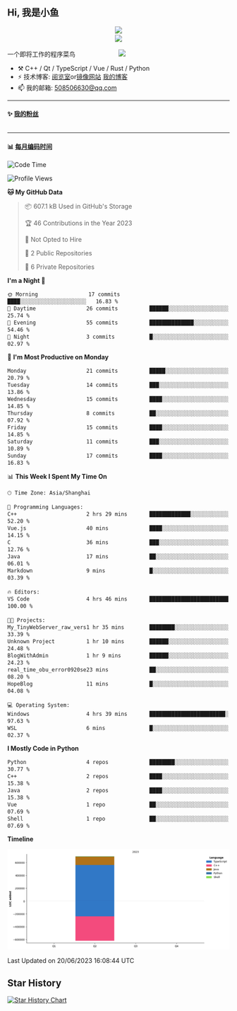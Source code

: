 <!--
**小鱼/小鱼** is a ✨ _special_ ✨ repository because its `README.md` (this file) appears on your GitHub profile.

Here are some ideas to get you started:

- 🔭 I’m currently working on ...
- 🌱 I’m currently learning ...
- 👯 I’m looking to collaborate on ...
- 🤔 I’m looking for help with ...
- 💬 Ask me about ...
- 📫 How to reach me: ...
- 😄 Pronouns: ...
- ⚡ Fun fact: ...
-->

## Hi, 我是小鱼

<div align=center><img src="https://profile-counter.glitch.me/XiaoYuer2022/count.svg"></div>



<div align=center><img src="https://streak-stats.demolab.com?user=XiaoYuer2022&locale=zh_Hans"></div>



[<img align="right" width="50%" src="https://github-readme-stats-ouuan.vercel.app/api?username=XiaoYuer2022&show_icons=true">](https://metrics.lecoq.io/xlz122#gh-light-mode-only)

一个即将工作的程序菜鸟

-   :hammer_and_pick: C++ / Qt / TypeScript / Vue / Rust / Python
-   ⚡ 技术博客: [阅览室](https://haoxx.netlify.app/)or[镜像网站](https://haoxx.top/)  [我的博客](https://haoxx.site/)
-   📫 我的邮箱: 508506630@qq.com

---

#### :sparkles: [我的粉丝](https://github.com/XiaoYuer2022?tab=followers)

<!--START_SECTION:followers-->
<table>
  </tr>
</table>
<!--END_SECTION:followers-->

---

#### :bar_chart: [每月编码时间](https://github.com/muety/wakapi)

<!--START_SECTION:waka-->
![Code Time](http://img.shields.io/badge/Code%20Time-37%20hrs%2019%20mins-blue)

![Profile Views](http://img.shields.io/badge/Profile%20Views-19-blue)

**🐱 My GitHub Data** 

> 📦 607.1 kB Used in GitHub's Storage 
 > 
> 🏆 46 Contributions in the Year 2023
 > 
> 🚫 Not Opted to Hire
 > 
> 📜 2 Public Repositories 
 > 
> 🔑 6 Private Repositories 
 > 
**I'm a Night 🦉** 

```text
🌞 Morning                17 commits          ████░░░░░░░░░░░░░░░░░░░░░   16.83 % 
🌆 Daytime                26 commits          ██████░░░░░░░░░░░░░░░░░░░   25.74 % 
🌃 Evening                55 commits          ██████████████░░░░░░░░░░░   54.46 % 
🌙 Night                  3 commits           █░░░░░░░░░░░░░░░░░░░░░░░░   02.97 % 
```
📅 **I'm Most Productive on Monday** 

```text
Monday                   21 commits          █████░░░░░░░░░░░░░░░░░░░░   20.79 % 
Tuesday                  14 commits          ███░░░░░░░░░░░░░░░░░░░░░░   13.86 % 
Wednesday                15 commits          ████░░░░░░░░░░░░░░░░░░░░░   14.85 % 
Thursday                 8 commits           ██░░░░░░░░░░░░░░░░░░░░░░░   07.92 % 
Friday                   15 commits          ████░░░░░░░░░░░░░░░░░░░░░   14.85 % 
Saturday                 11 commits          ███░░░░░░░░░░░░░░░░░░░░░░   10.89 % 
Sunday                   17 commits          ████░░░░░░░░░░░░░░░░░░░░░   16.83 % 
```


📊 **This Week I Spent My Time On** 

```text
🕑︎ Time Zone: Asia/Shanghai

💬 Programming Languages: 
C++                      2 hrs 29 mins       █████████████░░░░░░░░░░░░   52.20 % 
Vue.js                   40 mins             ████░░░░░░░░░░░░░░░░░░░░░   14.15 % 
C                        36 mins             ███░░░░░░░░░░░░░░░░░░░░░░   12.76 % 
Java                     17 mins             ██░░░░░░░░░░░░░░░░░░░░░░░   06.01 % 
Markdown                 9 mins              █░░░░░░░░░░░░░░░░░░░░░░░░   03.39 % 

🔥 Editors: 
VS Code                  4 hrs 46 mins       █████████████████████████   100.00 % 

🐱‍💻 Projects: 
My_TinyWebServer_raw_vers1 hr 35 mins        ████████░░░░░░░░░░░░░░░░░   33.39 % 
Unknown Project          1 hr 10 mins        ██████░░░░░░░░░░░░░░░░░░░   24.48 % 
BlogWithAdmin            1 hr 9 mins         ██████░░░░░░░░░░░░░░░░░░░   24.23 % 
real_time_obu_error0920se23 mins             ██░░░░░░░░░░░░░░░░░░░░░░░   08.20 % 
HopeBlog                 11 mins             █░░░░░░░░░░░░░░░░░░░░░░░░   04.08 % 

💻 Operating System: 
Windows                  4 hrs 39 mins       ████████████████████████░   97.63 % 
WSL                      6 mins              █░░░░░░░░░░░░░░░░░░░░░░░░   02.37 % 
```

**I Mostly Code in Python** 

```text
Python                   4 repos             ████████░░░░░░░░░░░░░░░░░   30.77 % 
C++                      2 repos             ████░░░░░░░░░░░░░░░░░░░░░   15.38 % 
Java                     2 repos             ████░░░░░░░░░░░░░░░░░░░░░   15.38 % 
Vue                      1 repo              ██░░░░░░░░░░░░░░░░░░░░░░░   07.69 % 
Shell                    1 repo              ██░░░░░░░░░░░░░░░░░░░░░░░   07.69 % 
```



**Timeline**

![Lines of Code chart](https://raw.githubusercontent.com/XiaoYuer2022/XiaoYuer2022/main/assets/bar_graph.png)


 Last Updated on 20/06/2023 16:08:44 UTC
<!--END_SECTION:waka-->

Star History
---------
[![Star History Chart](https://api.star-history.com/svg?repos=XiaoYuer2022/XiaoYuer2022&type=Date)](https://star-history.com/#XiaoYuer2022/XiaoYuer2022&Date)
